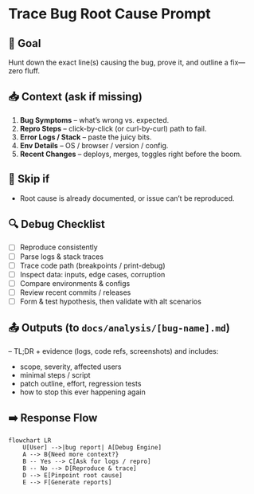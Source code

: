 # Trace Bug Root Cause Prompt

## 🎯 Goal
Hunt down the exact line(s) causing the bug, prove it, and outline a fix—zero fluff.

## 📥 Context (ask if missing)
1. **Bug Symptoms** – what’s wrong vs. expected.
2. **Repro Steps** – click-by-click (or curl-by-curl) path to fail.
3. **Error Logs / Stack** – paste the juicy bits.
4. **Env Details** – OS / browser / version / config.
5. **Recent Changes** – deploys, merges, toggles right before the boom.

## 🚦 Skip if
- Root cause is already documented, or issue can’t be reproduced.

## 🔍 Debug Checklist
- [ ] Reproduce consistently  
- [ ] Parse logs & stack traces  
- [ ] Trace code path (breakpoints / print-debug)  
- [ ] Inspect data: inputs, edge cases, corruption  
- [ ] Compare environments & configs  
- [ ] Review recent commits / releases  
- [ ] Form & test hypothesis, then validate with alt scenarios  

## 📤 Outputs (to `docs/analysis/[bug-name].md`)
– TL;DR + evidence (logs, code refs, screenshots) and includes: 
- scope, severity, affected users  
- minimal steps / script  
- patch outline, effort, regression tests  
- how to stop this ever happening again  

## ➡️ Response Flow
```mermaid
flowchart LR
    U[User] -->|bug report| A[Debug Engine]
    A --> B{Need more context?}
    B -- Yes --> C[Ask for logs / repro]
    B -- No --> D[Reproduce & trace]
    D --> E[Pinpoint root cause]
    E --> F[Generate reports]
